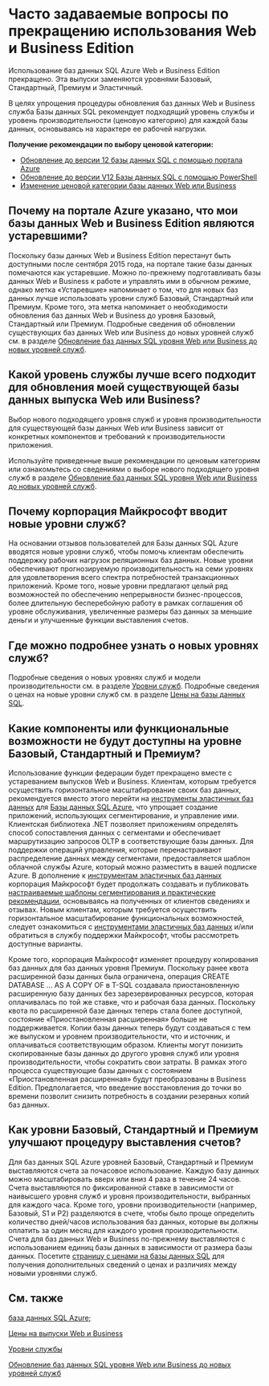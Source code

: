 <properties 
   pageTitle="Часто задаваемые вопросы по прекращению использования Web и Business Edition баз данных SQL Azure | Microsoft Azure"
   description="Узнайте, когда будет прекращено использование выпусков Web и Business баз данных SQL Azure, а также получите дополнительные сведения о функциях и возможностях новых уровней служб."
   services="sql-database"
   documentationCenter="na"
   authors="stevestein"
   manager="jeffreyg"
   editor="monicar" />
<tags 
   ms.service="sql-database"
   ms.devlang="na"
   ms.topic="article"
   ms.tgt_pltfrm="na"
   ms.workload="data-management"
   ms.date="09/30/2015"
   ms.author="sstein" />

# Часто задаваемые вопросы по прекращению использования Web и Business Edition

Использование баз данных SQL Azure Web и Business Edition прекращено. Эта выпуски заменяются уровнями Базовый, Стандартный, Премиум и Эластичный.

В целях упрощения процедуры обновления баз данных Web и Business служба Базы данных SQL рекомендует подходящий уровень службы и уровень производительности (ценовую категорию) для каждой базы данных, основываясь на характере ее рабочей нагрузки.

**Получение рекомендации по выбору ценовой категории:**

- [Обновление до версии 12 базы данных SQL с помощью портала Azure](sql-database-upgrade-server-portal.md)
- [Обновление до версии V12 Базы данных SQL с помощью PowerShell](sql-database-upgrade-server-powershell.md)
- [Изменение ценовой категории базы данных Web или Business](sql-database-service-tier-advisor.md)
 


## Почему на портале Azure указано, что мои базы данных Web и Business Edition являются устаревшими?

Поскольку базы данных Web и Business Edition перестанут быть доступными после сентября 2015 года, на портале такие базы данных помечаются как устаревшие. Можно по-прежнему подготавливать базы данных Web и Business к работе и управлять ими в обычном режиме, однако метка «Устаревшие» напоминает о том, что для новых баз данных лучше использовать уровни служб Базовый, Стандартный или Премиум. Кроме того, эта метка напоминает о необходимости обновления баз данных Web и Business до уровня Базовый, Стандартный или Премиум. Подробные сведения об обновлении существующих баз данных Web или Business до новых уровней служб см. в разделе [Обновление баз данных SQL уровня Web или Business до новых уровней служб](sql-database-upgrade-new-service-tiers.md).

## Какой уровень службы лучше всего подходит для обновления моей существующей базы данных выпуска Web или Business?

Выбор нового подходящего уровня служб и уровня производительности для существующей базы данных Web или Business зависит от конкретных компонентов и требований к производительности приложения.

Используйте приведенные выше рекомендации по ценовым категориям или ознакомьтесь со сведениями о выборе нового подходящего уровня служб в разделе [Обновление баз данных SQL уровня Web или Business до новых уровней служб](sql-database-upgrade-new-service-tiers.md).

## Почему корпорация Майкрософт вводит новые уровни служб?

На основании отзывов пользователей для Базы данных SQL Azure вводятся новые уровни служб, чтобы помочь клиентам обеспечить поддержку рабочих нагрузок реляционных баз данных. Новые уровни обеспечивают прогнозируемую производительность на семи уровнях для удовлетворения всего спектра потребностей транзакционных приложений. Кроме того, новые уровни предлагают целый ряд возможностей по обеспечению непрерывности бизнес-процессов, более длительную бесперебойную работу в рамках соглашения об уровне обслуживания, увеличенные размеры баз данных за меньшие деньги и улучшенные функции выставления счетов.

## Где можно подробнее узнать о новых уровнях служб?

Подробные сведения о новых уровнях служб и модели производительности см. в разделе [Уровни служб](sql-database-service-tiers.md). Подробные сведения о ценах на новые уровни служб см. в разделе [Цены на базы данных SQL](http://azure.microsoft.com/pricing/details/sql-database/).

## Какие компоненты или функциональные возможности не будут доступны на уровне Базовый, Стандартный и Премиум?

Использование функции федерации будет прекращено вместе с устареванием выпусков Web и Business. Клиентам, которым требуется осуществить горизонтальное масштабирование своих баз данных, рекомендуется вместо этого перейти на [инструменты эластичных баз данных](sql-database-elastic-scale-get-started.md) для [Базы данных SQL Azure](sql-database-elastic-scale-get-started.md), что упрощает создание приложений, использующих сегментирование, и управление ими. Клиентская библиотека .NET позволяет приложениям определять способ сопоставления данных с сегментами и обеспечивает маршрутизацию запросов OLTP в соответствующие базы данных. Для поддержки операций управления, которые перенастраивают распределение данных между сегментами, предоставляется шаблон облачной службы Azure, который можно разместить в вашей подписке Azure. В дополнение к [инструментам эластичных баз данных](sql-database-elastic-scale-get-started.md) корпорация Майкрософт будет продолжать создавать и публиковать [настраиваемые шаблоны сегментирования и практические рекомендации](https://msdn.microsoft.com/library/azure/dn764977.aspx), основываясь на полученных от клиентов сведениях и отзывах. Новым клиентам, которым требуется осуществить горизонтальное масштабирование функциональных возможностей, следует ознакомиться с [инструментами эластичных баз данных](sql-database-elastic-scale-get-started.md) и/или обратиться в службу поддержки Майкрософт, чтобы рассмотреть доступные варианты.

Кроме того, корпорация Майкрософт изменяет процедуру копирования баз данных для баз данных уровня Премиум. Поскольку ранее квота расширенной базы данных была ограничена, операция CREATE DATABASE … AS A COPY OF в T-SQL создавала приостановленную расширенную базу данных без зарезервированных ресурсов, которая оплачивалась по той же ставке, что и рабочая база данных. Поскольку квота по расширенной базе данных теперь стала более доступной, состояние «Приостановленная расширенная» больше не поддерживается. Копии базы данных теперь будут создаваться с тем же выпуском и уровнем производительности, что и источник, и оплачиваться соответствующим образом. Клиенты могут понизить скопированные базы данных до другого уровня служб или уровня производительности, чтобы сократить свои затраты. В рамках этого процесса существующие базы данных с состоянием «Приостановленная расширенная» будут преобразованы в Business Edition. Предполагается, что введение восстановления до точки во времени позволит снизить потребность в создании резервных копий баз данных.

## Как уровни Базовый, Стандартный и Премиум улучшают процедуру выставления счетов?

Для баз данных SQL Azure уровней Базовый, Стандартный и Премиум выставляются счета за почасовое использование. Каждую базу данных можно масштабировать вверх или вниз 4 раза в течение 24 часов. Счета выставляются по фиксированной ставке в зависимости от наивысшего уровня служб и уровня производительности, выбранных для каждого часа. Кроме того, уровни производительности (например, Базовый, S1 и P2) разделяются в счете, чтобы было проще определить количество дней/часов использования баз данных, которые вы должны оплатить за один месяц для каждого уровня производительности. Счета для баз данных Web и Business по-прежнему выставляются с использованием единиц базы данных в зависимости от размера базы данных. Посетите [страницу с ценами на базы данных SQL](http://azure.microsoft.com/pricing/details/sql-database/) для получения дополнительных сведений о ценах и различиях между новыми уровнями служб.


## См. также

[база данных SQL Azure;](https://azure.microsoft.com/documentation/services/sql-database/)

[Цены на выпуски Web и Business](https://azure.microsoft.com/pricing/details/sql-database/web-business/)

[Уровни службы](sql-database-service-tiers.md)

[Обновление баз данных SQL уровня Web или Business до новых уровней служб](sql-database-upgrade-new-service-tiers.md)

<!---HONumber=AcomDC_1203_2015-->